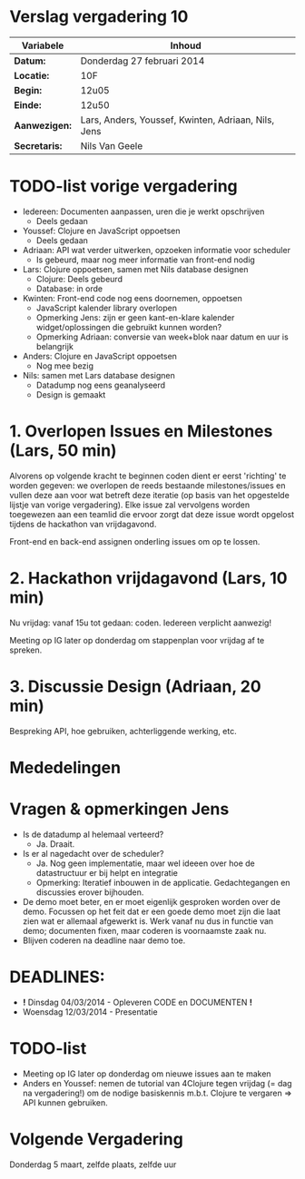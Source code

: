 # Verslag vergadering 10

Variabele				  |Inhoud
---			    		  |---
**Datum:**        |Donderdag 27 februari 2014
**Locatie:**      |10F
**Begin:**        |12u05
**Einde:**        |12u50
**Aanwezigen:**   |Lars, Anders, Youssef, Kwinten, Adriaan, Nils, Jens
**Secretaris:**   |Nils Van Geele


# TODO-list vorige vergadering

* Iedereen: Documenten aanpassen, uren die je werkt opschrijven
  * Deels gedaan
* Youssef: Clojure en JavaScript oppoetsen
  * Deels gedaan
* Adriaan: API wat verder uitwerken, opzoeken informatie voor scheduler
  * Is gebeurd, maar nog meer informatie van front-end nodig
* Lars: Clojure oppoetsen, samen met Nils database designen
  * Clojure: Deels gebeurd
  * Database: in orde
* Kwinten: Front-end code nog eens doornemen, oppoetsen
  * JavaScript kalender library overlopen
  * Opmerking Jens: zijn er geen kant-en-klare kalender widget/oplossingen die gebruikt kunnen worden?
  * Opmerking Adriaan: conversie van week+blok naar datum en uur is belangrijk
* Anders: Clojure en JavaScript oppoetsen
  * Nog mee bezig
* Nils: samen met Lars database designen
  * Datadump nog eens geanalyseerd
  * Design is gemaakt

# 1. Overlopen Issues en Milestones (Lars, 50 min)
Alvorens op volgende kracht te beginnen coden dient er eerst 'richting' te worden gegeven: we overlopen de reeds bestaande milestones/issues en vullen deze aan voor wat betreft deze iteratie (op basis van het opgestelde lijstje van vorige vergadering). Elke issue zal vervolgens worden toegewezen aan een teamlid die ervoor zorgt dat deze issue wordt opgelost tijdens de hackathon van vrijdagavond.

Front-end en back-end assignen onderling issues om op te lossen.

# 2. Hackathon vrijdagavond (Lars, 10 min)
Nu vrijdag: vanaf 15u tot gedaan: coden. Iedereen verplicht aanwezig!

Meeting op IG later op donderdag om stappenplan voor vrijdag af te spreken.

# 3. Discussie Design (Adriaan, 20 min)
Bespreking API, hoe gebruiken, achterliggende werking, etc.

# Mededelingen

# Vragen & opmerkingen Jens
* Is de datadump al helemaal verteerd?
  * Ja. Draait.
* Is er al nagedacht over de scheduler?
  * Ja. Nog geen implementatie, maar wel ideeen over hoe de datastructuur er bij helpt en integratie
  * Opmerking: Iteratief inbouwen in de applicatie. Gedachtegangen en discussies erover bijhouden.
* De demo moet beter, en er moet eigenlijk gesproken worden over de demo. Focussen op het feit dat er een goede demo moet zijn die laat zien wat er allemaal afgewerkt is. Werk vanaf nu dus in functie van demo; documenten fixen, maar coderen is voornaamste zaak nu.
* Blijven coderen na deadline naar demo toe.

# DEADLINES:
 * **!** Dinsdag 04/03/2014 - Opleveren CODE en DOCUMENTEN **!**
 * Woensdag 12/03/2014 - Presentatie

# TODO-list
- Meeting op IG later op donderdag om nieuwe issues aan te maken
- Anders en Youssef: nemen de tutorial van 4Clojure tegen vrijdag (= dag na vergadering!) om de nodige basiskennis m.b.t. Clojure te vergaren => API kunnen gebruiken.

# Volgende Vergadering
Donderdag 5 maart, zelfde plaats, zelfde uur
